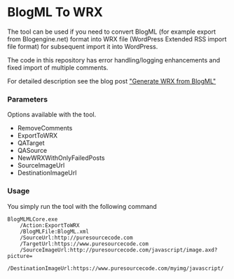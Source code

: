 # BlogML To WRX

The tool can be used if you need to convert BlogML (for example export from Blogengine.net) format into WRX file (WordPress Extended RSS import file format) for subsequent import it into WordPress.

The code in this repository has error handling/logging enhancements and fixed import of multiple comments.

For detailed description see the blog post ["Generate WRX from BlogML"](https://www.puresourcecode.com/dotnet/generate-wrx-from-blogml/)

### Parameters

Options available with the tool.  
  * RemoveComments  
  * ExportToWRX  
  * QATarget  
  * QASource  
  * NewWRXWithOnlyFailedPosts
  * SourceImageUrl
  * DestinationImageUrl

### Usage

You simply run the tool with the following command

```
BlogMLMLCore.exe 
    /Action:ExportToWRX 
    /BlogMLFile:BlogML.xml 
    /SourceUrl:http://puresourcecode.com 
    /TargetUrl:https://www.puresourcecode.com 
    /SourceImageUrl:http://puresourcecode.com/javascript/image.axd?picture=
    /DestinationImageUrl:https://www.puresourcecode.com/myimg/javascript/
```
